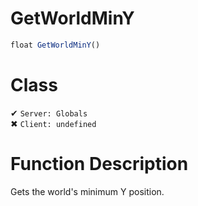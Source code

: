 # GetWorldMinY
```js
float GetWorldMinY()
```
# Class
✔ `Server: Globals`  
✖ `Client: undefined`  

# Function Description
Gets the world's minimum Y position.
